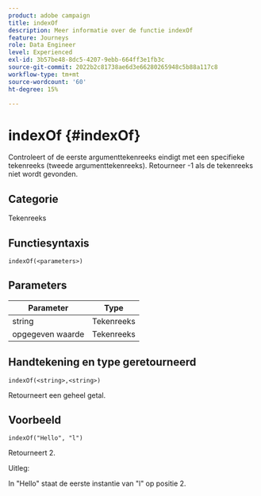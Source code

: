 ```yaml
---
product: adobe campaign
title: indexOf
description: Meer informatie over de functie indexOf
feature: Journeys
role: Data Engineer
level: Experienced
exl-id: 3b57be48-8dc5-4207-9ebb-664ff3e1fb3c
source-git-commit: 2022b2c81738ae6d3e66280265948c5b88a117c8
workflow-type: tm+mt
source-wordcount: '60'
ht-degree: 15%

---
```


# indexOf {#indexOf}

Controleert of de eerste argumenttekenreeks eindigt met een specifieke tekenreeks (tweede argumenttekenreeks). Retourneer -1 als de tekenreeks niet wordt gevonden.

## Categorie

Tekenreeks

## Functiesyntaxis

`indexOf(<parameters>)`

## Parameters

| Parameter | Type |
|-----------|------------------|
| string | Tekenreeks |
| opgegeven waarde | Tekenreeks |

## Handtekening en type geretourneerd

`indexOf(<string>,<string>)`

Retourneert een geheel getal.

## Voorbeeld

`indexOf("Hello", "l")`

Retourneert 2.

Uitleg:

In &quot;Hello&quot; staat de eerste instantie van &quot;l&quot; op positie 2.
